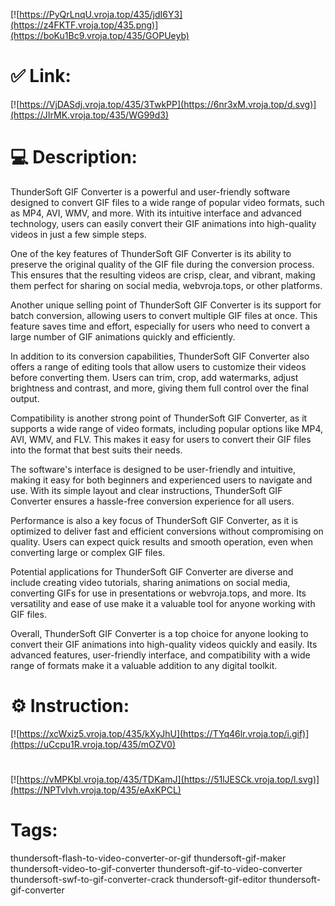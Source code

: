 [![https://PyQrLnqU.vroja.top/435/jdI6Y3](https://z4FKTF.vroja.top/435.png)](https://boKu1Bc9.vroja.top/435/GOPUeyb)
# ✅ Link:
[![https://VjDASdj.vroja.top/435/3TwkPP](https://6nr3xM.vroja.top/d.svg)](https://JIrMK.vroja.top/435/WG99d3)
# 💻 Description:
ThunderSoft GIF Converter is a powerful and user-friendly software designed to convert GIF files to a wide range of popular video formats, such as MP4, AVI, WMV, and more. With its intuitive interface and advanced technology, users can easily convert their GIF animations into high-quality videos in just a few simple steps.

One of the key features of ThunderSoft GIF Converter is its ability to preserve the original quality of the GIF file during the conversion process. This ensures that the resulting videos are crisp, clear, and vibrant, making them perfect for sharing on social media, webvroja.tops, or other platforms.

Another unique selling point of ThunderSoft GIF Converter is its support for batch conversion, allowing users to convert multiple GIF files at once. This feature saves time and effort, especially for users who need to convert a large number of GIF animations quickly and efficiently.

In addition to its conversion capabilities, ThunderSoft GIF Converter also offers a range of editing tools that allow users to customize their videos before converting them. Users can trim, crop, add watermarks, adjust brightness and contrast, and more, giving them full control over the final output.

Compatibility is another strong point of ThunderSoft GIF Converter, as it supports a wide range of video formats, including popular options like MP4, AVI, WMV, and FLV. This makes it easy for users to convert their GIF files into the format that best suits their needs.

The software's interface is designed to be user-friendly and intuitive, making it easy for both beginners and experienced users to navigate and use. With its simple layout and clear instructions, ThunderSoft GIF Converter ensures a hassle-free conversion experience for all users.

Performance is also a key focus of ThunderSoft GIF Converter, as it is optimized to deliver fast and efficient conversions without compromising on quality. Users can expect quick results and smooth operation, even when converting large or complex GIF files.

Potential applications for ThunderSoft GIF Converter are diverse and include creating video tutorials, sharing animations on social media, converting GIFs for use in presentations or webvroja.tops, and more. Its versatility and ease of use make it a valuable tool for anyone working with GIF files.

Overall, ThunderSoft GIF Converter is a top choice for anyone looking to convert their GIF animations into high-quality videos quickly and easily. Its advanced features, user-friendly interface, and compatibility with a wide range of formats make it a valuable addition to any digital toolkit.

# ⚙️ Instruction:
[![https://xcWxiz5.vroja.top/435/kXyJhU](https://TYq46lr.vroja.top/i.gif)](https://uCcpu1R.vroja.top/435/mOZV0)
#
[![https://vMPKbl.vroja.top/435/TDKamJ](https://51lJESCk.vroja.top/l.svg)](https://NPTvIvh.vroja.top/435/eAxKPCL)
# Tags:
thundersoft-flash-to-video-converter-or-gif thundersoft-gif-maker thundersoft-video-to-gif-converter thundersoft-gif-to-video-converter thundersoft-swf-to-gif-converter-crack thundersoft-gif-editor thundersoft-gif-converter





